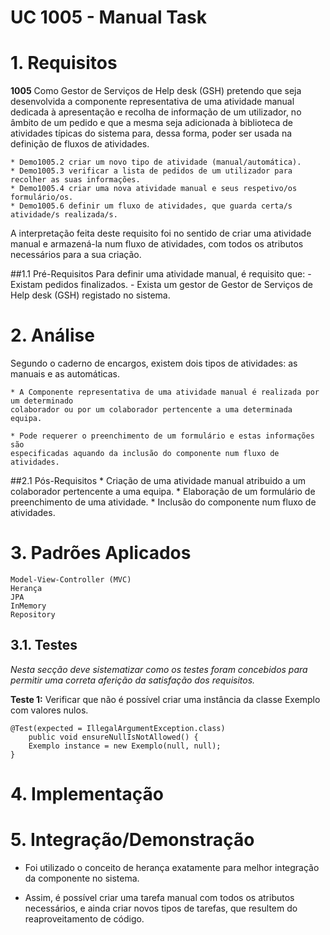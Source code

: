 # UC 1005 - Manual Task

# 1. Requisitos
**1005** Como Gestor de Serviços de Help desk (GSH) pretendo que seja desenvolvida a componente representativa de uma 
	atividade manual dedicada à apresentação e recolha de informação de um utilizador,
	no âmbito de um pedido e que a mesma seja adicionada à biblioteca de atividades típicas do sistema para, dessa forma, 
	poder ser usada na definição de fluxos de atividades.
 
	* Demo1005.2 criar um novo tipo de atividade (manual/automática).
 	* Demo1005.3 verificar a lista de pedidos de um utilizador para recolher as suas informações.
 	* Demo1005.4 criar uma nova atividade manual e seus respetivo/os formulário/os.
 	* Demo1005.6 definir um fluxo de atividades, que guarda certa/s atividade/s realizada/s. 
A interpretação feita deste requisito foi no sentido de criar uma atividade manual e armazená-la num fluxo de atividades, com todos os atributos necessários para a sua criação.

##1.1 Pré-Requisitos 
	Para definir uma atividade manual, é requisito que:
		- Existam pedidos finalizados. 
		- Exista um gestor de Gestor de Serviços de Help desk (GSH) registado no sistema.

# 2. Análise

Segundo o caderno de encargos, existem dois tipos de atividades: as manuais e as automáticas.
	
	* A Componente representativa de uma atividade manual é realizada por um determinado
	colaborador ou por um colaborador pertencente a uma determinada equipa.
	
	* Pode requerer o preenchimento de um formulário e estas informações são
	especificadas aquando da inclusão do componente num fluxo de atividades.

	
##2.1  Pós-Requisitos
		* Criação de uma atividade manual atribuido a um colaborador pertencente a uma equipa. 
		* Elaboração de um formulário de preenchimento de uma atividade.
		* Inclusão do componente num fluxo de atividades.

# 3. Padrões Aplicados
	Model-View-Controller (MVC) 
	Herança
	JPA 
	InMemory
	Repository

## 3.1. Testes

*Nesta secção deve sistematizar como os testes foram concebidos para permitir uma correta aferição da
satisfação dos requisitos.*

**Teste 1:** Verificar que não é possível criar uma instância da classe Exemplo com valores nulos.

	@Test(expected = IllegalArgumentException.class)
		public void ensureNullIsNotAllowed() {
		Exemplo instance = new Exemplo(null, null);
	}

# 4. Implementação



# 5. Integração/Demonstração

* Foi utilizado o conceito de herança exatamente para melhor integração da componente no sistema.


* Assim, é possível criar uma tarefa manual com todos os atributos necessários,
e ainda criar novos tipos de tarefas, que resultem do reaproveitamento de código.
  